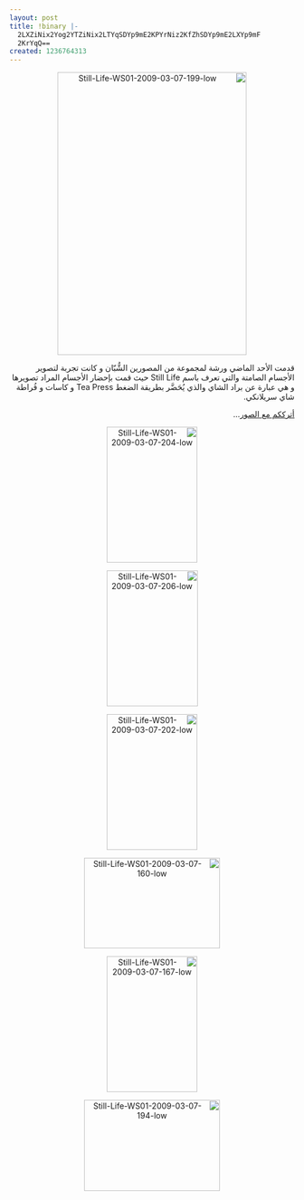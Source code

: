 ```yaml
---
layout: post
title: !binary |-
  2LXZiNix2Yog2YTZiNix2LTYqSDYp9mE2KPYrNiz2KfZhSDYp9mE2LXYp9mF
  2KrYqQ==
created: 1236764313
---
```

<p style="text-align: center;direction: rtl;"><a href="http://www.flickr.com/photos/yraffah/3345715703/" title="Still-Life-WS01-2009-03-07-199-low by Yousef Raffah, on Flickr"><img src="http://farm4.static.flickr.com/3623/3345715703_db76e40d89.jpg" width="334" height="500" alt="Still-Life-WS01-2009-03-07-199-low" /></a><br /></p>
<p style="direction: rtl; text-align: right;">قدمت الأحد الماضي ورشة لمجموعة من المصورين الشُّبّان و كانت تجربة لتصوير الأجسام الصامتة والتي تعرف باسم Still Life حيث قمت بإحضار الأجسام المراد تصويرها و هي عبارة عن براد الشاي والذي يُحَضَّر بطريقة الضغط Tea Press و كاسات و فُراطة شاي سريلانكي.</p>
<p style="direction: rtl; text-align: right;"><a href="http://www.flickr.com/photos/yraffah/sets/72157614961679212/">أترككم مع الصور</a>...</p>
<!--break-->
<p style="direction: rtl; text-align: center;"><a href="http://www.flickr.com/photos/yraffah/3345715797/" title="Still-Life-WS01-2009-03-07-204-low by Yousef Raffah, on Flickr"><img src="http://farm4.static.flickr.com/3599/3345715797_b90ea6a534_m.jpg" width="160" height="240" alt="Still-Life-WS01-2009-03-07-204-low" /></a><br /></p>
<p style="direction: rtl; text-align: center;"><a href="http://www.flickr.com/photos/yraffah/3346550800/" title="Still-Life-WS01-2009-03-07-206-low by Yousef Raffah, on Flickr"><img src="http://farm4.static.flickr.com/3598/3346550800_782a1c06f8_m.jpg" width="161" height="240" alt="Still-Life-WS01-2009-03-07-206-low" /></a><br /></p>
<p style="direction: rtl; text-align: center;"><a href="http://www.flickr.com/photos/yraffah/3345715731/" title="Still-Life-WS01-2009-03-07-202-low by Yousef Raffah, on Flickr"><img src="http://farm4.static.flickr.com/3324/3345715731_b463a83cc3_m.jpg" width="160" height="240" alt="Still-Life-WS01-2009-03-07-202-low" /></a><br /></p>
<p style="direction: rtl; text-align: center;"><a href="http://www.flickr.com/photos/yraffah/3345715559/" title="Still-Life-WS01-2009-03-07-160-low by Yousef Raffah, on Flickr"><img src="http://farm4.static.flickr.com/3387/3345715559_076380da6f_m.jpg" width="240" height="160" alt="Still-Life-WS01-2009-03-07-160-low" /></a><br /></p>
<p style="direction: rtl; text-align: center;"><a href="http://www.flickr.com/photos/yraffah/3345715611/" title="Still-Life-WS01-2009-03-07-167-low by Yousef Raffah, on Flickr"><img src="http://farm4.static.flickr.com/3586/3345715611_00dec901cd_m.jpg" width="160" height="240" alt="Still-Life-WS01-2009-03-07-167-low" /></a><br /></p>
<p style="direction: rtl; text-align: center;"><a href="http://www.flickr.com/photos/yraffah/3346550610/" title="Still-Life-WS01-2009-03-07-194-low by Yousef Raffah, on Flickr"><img src="http://farm4.static.flickr.com/3331/3346550610_f955b62559_m.jpg" width="240" height="161" alt="Still-Life-WS01-2009-03-07-194-low" /></a><br /></p>
